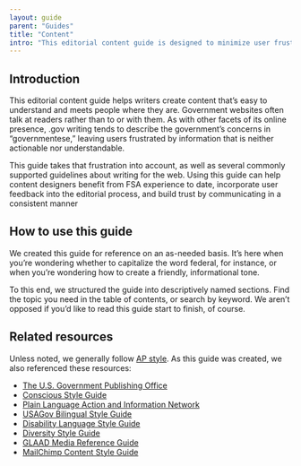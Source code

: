 ```yaml
---
layout: guide
parent: "Guides"
title: "Content"
intro: "This editorial content guide is designed to minimize user frustration by making language on FSA digital properties more plainspoken and readable."
---
```


## Introduction

This editorial content guide helps writers create content that’s easy to understand and meets people where they are. Government websites often talk at readers rather than to or with them. As with other facets of its online presence, .gov writing tends to describe the government’s concerns in “governmentese,” leaving users frustrated by information that is neither actionable nor understandable.

This  guide takes that frustration into account, as well as several commonly supported guidelines about writing for the web. Using this guide can help content designers benefit from FSA experience to date, incorporate user feedback into the editorial process, and build trust by communicating in a consistent manner

## How to use this guide

We created this guide for reference on an as-needed basis. It’s here when you’re wondering whether to capitalize the word federal, for instance, or when you’re wondering how to create a friendly, informational tone.

To this end, we structured the guide into descriptively named sections. Find the topic you need in the table of contents, or search by keyword. We aren’t opposed if you’d like to read this guide start to finish, of course.

## Related resources

Unless noted, we generally follow [AP style](https://www.apstylebook.com/). As this guide was created, we also referenced these resources:

* [The U.S. Government Publishing Office](https://www.gpo.gov/)
* [Conscious Style Guide](http://consciousstyleguide.com/)
* [Plain Language Action and Information Network](http://www.plainlanguage.gov/)
* [USAGov Bilingual Style Guide](https://www.usa.gov/style-guide/table-of-contents)
* [Disability Language Style Guide](http://ncdj.org/style-guide/)
* [Diversity Style Guide](http://www.diversitystyleguide.com/)
* [GLAAD Media Reference Guide](http://www.glaad.org/reference)
* [MailChimp Content Style Guide](http://styleguide.mailchimp.com/)
